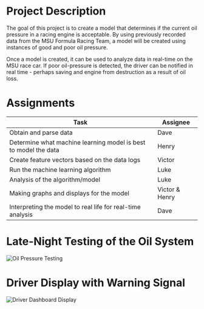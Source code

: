 # Project Description
The goal of this project is to create a model that determines if the current oil pressure in a racing engine is acceptable. By using previously recorded data from the MSU Formula Racing Team, a model will be created using instances of good and poor oil pressure.

Once a model is created, it can be used to analyze data in real-time on the MSU race car. If poor oil-pressure is detected, the driver can be notified in real time - perhaps saving and engine from destruction as a result of oil loss.


# Assignments
| Task | Assignee |
|------|----------|
| Obtain and parse data | Dave   |
| Determine what machine learning model is best to model the data | Henry |
| Create feature vectors based on the data logs| Victor |
| Run the machine learning algorithm | Luke |
| Analysis of the algorithm/model | Luke|
| Making graphs and displays for the model | Victor & Henry|
| Interpreting the model to real life for real-time analysis | Dave |

# Late-Night Testing of the Oil System
![Oil Pressure Testing](https://live.staticflickr.com/65535/49127949753_5c58735146_b.jpg)

# Driver Display with Warning Signal
![Driver Dashboard Display](https://live.staticflickr.com/65535/49650505352_4068629cb9_b.jpg)
